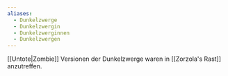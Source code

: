 ```yaml
---
aliases:
  - Dunkelzwerge
  - Dunkelzwergin
  - Dunkelzwerginnen
  - Dunkelzwergen
---
```

[[Untote|Zombie]] Versionen der Dunkelzwerge waren in [[Zorzola's Rast]] anzutreffen.